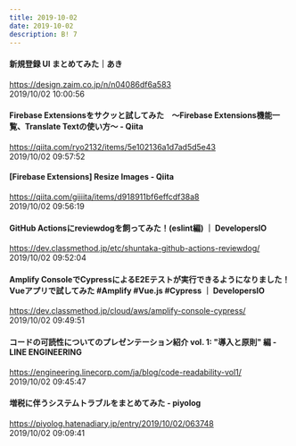 ```yaml
---
title: 2019-10-02
date: 2019-10-02
description: B! 7
---
```


#### 新規登録 UI まとめてみた｜あき
https://design.zaim.co.jp/n/n04086df6a583<br>
2019/10/02 10:00:56<br>


#### Firebase Extensionsをサクッと試してみた　〜Firebase Extensions機能一覧、Translate Textの使い方〜 - Qiita
https://qiita.com/ryo2132/items/5e102136a1d7ad5d5e43<br>
2019/10/02 09:57:52<br>


#### [Firebase Extensions] Resize Images - Qiita
https://qiita.com/giiiita/items/d918911bf6effcdf38a8<br>
2019/10/02 09:56:19<br>


#### GitHub Actionsにreviewdogを飼ってみた！(eslint編) ｜ DevelopersIO
https://dev.classmethod.jp/etc/shuntaka-github-actions-reviewdog/<br>
2019/10/02 09:52:04<br>


#### Amplify ConsoleでCypressによるE2Eテストが実行できるようになりました！Vueアプリで試してみた #Amplify #Vue.js #Cypress ｜ DevelopersIO
https://dev.classmethod.jp/cloud/aws/amplify-console-cypress/<br>
2019/10/02 09:49:51<br>


#### コードの可読性についてのプレゼンテーション紹介 vol. 1: "導入と原則" 編 - LINE ENGINEERING
https://engineering.linecorp.com/ja/blog/code-readability-vol1/<br>
2019/10/02 09:45:47<br>


#### 増税に伴うシステムトラブルをまとめてみた - piyolog
https://piyolog.hatenadiary.jp/entry/2019/10/02/063748<br>
2019/10/02 09:09:41<br>


